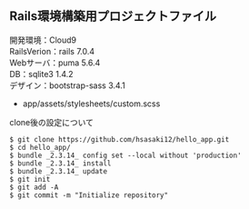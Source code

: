 ## Rails環境構築用プロジェクトファイル
開発環境：Cloud9 \
RailsVerion：rails 7.0.4 \
Webサーバ：puma 5.6.4 \
DB：sqlite3 1.4.2 \
デザイン：bootstrap-sass 3.4.1
 - app/assets/stylesheets/custom.scss


clone後の設定について
```
$ git clone https://github.com/hsasaki12/hello_app.git
$ cd hello_app/
$ bundle _2.3.14_ config set --local without 'production'
$ bundle _2.3.14_ install
$ bundle _2.3.14_ update
$ git init
$ git add -A
$ git commit -m "Initialize repository"
```